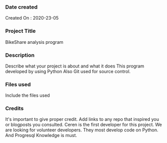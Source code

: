 ### Date created
Created On : 2020-23-05

### Project Title
BikeShare analysis program

### Description
Describe what your project is about and what it does
This program developed by using Python
Also Git used for source control.  

### Files used
Include the files used

### Credits
It's important to give proper credit. Add links to any repo that inspired you or blogposts you consulted.
Ceren is the first developer for this project.
We are looking for volunteer developers.
They most develop code on Python. 
And Progresql Knowledge is must. 

